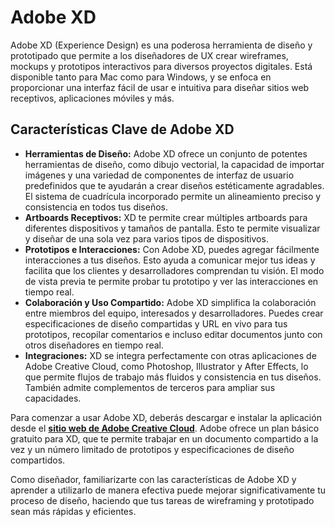 # Adobe XD

Adobe XD (Experience Design) es una poderosa herramienta de diseño y prototipado que permite a los diseñadores de UX crear wireframes, mockups y prototipos interactivos para diversos proyectos digitales. Está disponible tanto para Mac como para Windows, y se enfoca en proporcionar una interfaz fácil de usar e intuitiva para diseñar sitios web receptivos, aplicaciones móviles y más.

## Características Clave de Adobe XD

- **Herramientas de Diseño:** Adobe XD ofrece un conjunto de potentes herramientas de diseño, como dibujo vectorial, la capacidad de importar imágenes y una variedad de componentes de interfaz de usuario predefinidos que te ayudarán a crear diseños estéticamente agradables. El sistema de cuadrícula incorporado permite un alineamiento preciso y consistencia en todos tus diseños.
- **Artboards Receptivos:** XD te permite crear múltiples artboards para diferentes dispositivos y tamaños de pantalla. Esto te permite visualizar y diseñar de una sola vez para varios tipos de dispositivos.
- **Prototipos e Interacciones:** Con Adobe XD, puedes agregar fácilmente interacciones a tus diseños. Esto ayuda a comunicar mejor tus ideas y facilita que los clientes y desarrolladores comprendan tu visión. El modo de vista previa te permite probar tu prototipo y ver las interacciones en tiempo real.
- **Colaboración y Uso Compartido:** Adobe XD simplifica la colaboración entre miembros del equipo, interesados y desarrolladores. Puedes crear especificaciones de diseño compartidas y URL en vivo para tus prototipos, recopilar comentarios e incluso editar documentos junto con otros diseñadores en tiempo real.
- **Integraciones:** XD se integra perfectamente con otras aplicaciones de Adobe Creative Cloud, como Photoshop, Illustrator y After Effects, lo que permite flujos de trabajo más fluidos y consistencia en tus diseños. También admite complementos de terceros para ampliar sus capacidades.

Para comenzar a usar Adobe XD, deberás descargar e instalar la aplicación desde el **[sitio web de Adobe Creative Cloud](https://www.adobe.com/products/xd.html)**. Adobe ofrece un plan básico gratuito para XD, que te permite trabajar en un documento compartido a la vez y un número limitado de prototipos y especificaciones de diseño compartidos.

Como diseñador, familiarizarte con las características de Adobe XD y aprender a utilizarlo de manera efectiva puede mejorar significativamente tu proceso de diseño, haciendo que tus tareas de wireframing y prototipado sean más rápidas y eficientes.
